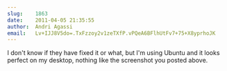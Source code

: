 ```yaml
---
slug:    1863
date:    2011-04-05 21:35:55
author:  Andri Agassi
email:   Lv+IJJ8V5do=.TxFzzoy2v1zeTXfP.vPQeA6BFlhUtFv7+75+X8yprhoJK
---
```


I don't know if they have fixed it or what, but I'm using Ubuntu and
it looks perfect on my desktop, nothing like the screenshot you posted
above.
